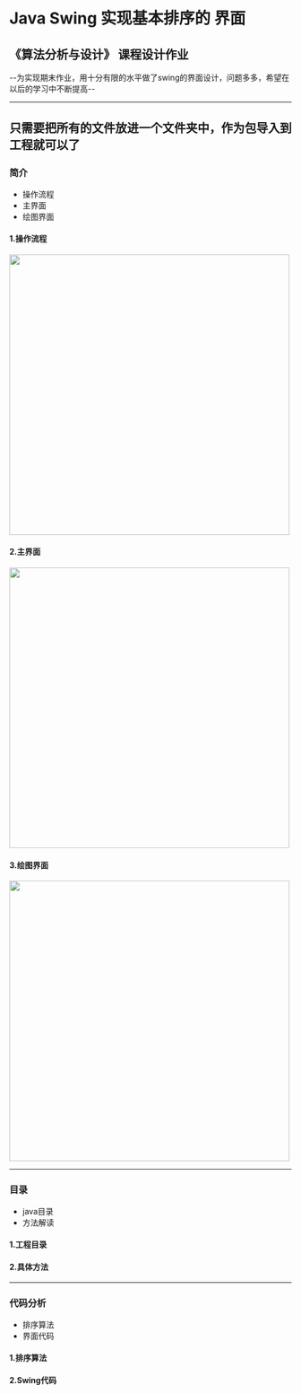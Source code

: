 # Java Swing 实现基本排序的 界面 #

## 《算法分析与设计》 课程设计作业 ##

--为实现期末作业，用十分有限的水平做了swing的界面设计，问题多多，希望在以后的学习中不断提高--

------

只需要把所有的文件放进一个文件夹中，作为包导入到工程就可以了
------
### 简介 ###
* 操作流程
* 主界面
* 绘图界面

#### 1.操作流程 ####

<img src=http://chuantu.biz/t6/211/1516448498x-1566638189.png hight="800" width="500"/>

#### 2.主界面 ####
<img src=http://chuantu.biz/t6/211/1516448159x-1404758299.png hight="500" width="500"/>

#### 3.绘图界面 ####
<img src=http://chuantu.biz/t6/211/1516448452x-1566638189.png hight="500" width="500"/>

------
### 目录 ###
* java目录
* 方法解读

#### 1.工程目录 ####


#### 2.具体方法 ####


------
### 代码分析 ###
* 排序算法
* 界面代码

#### 1.排序算法 ####

#### 2.Swing代码 ####
